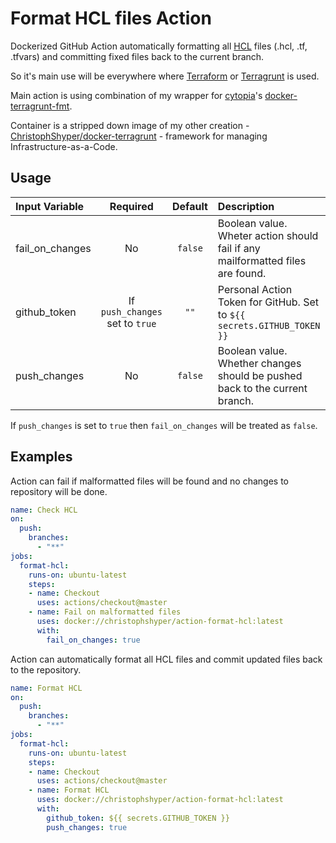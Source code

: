 # Format HCL files Action

Dockerized GitHub Action automatically formatting all [HCL](https://github.com/hashicorp/hcl) files (.hcl, .tf, .tfvars) and committing fixed files back to the current branch.

So it's main use will be everywhere where [Terraform](https://github.com/hashicorp/terraform) or [Terragrunt](https://github.com/gruntwork-io/terragrunt) is used.

Main action is using combination of my wrapper for [cytopia](https://github.com/cytopia)'s [docker-terragrunt-fmt](https://github.com/cytopia/docker-terragrunt-fmt/tree/3f8964bea0db043a05d4a8d622f94a07f109b5a7).

Container is a stripped down image of my other creation - [ChristophShyper/docker-terragrunt](https://github.com/ChristophShyper/docker-terragrunt) - framework for managing Infrastructure-as-a-Code.


## Usage

Input Variable | Required | Default |Description
:--- | :---: | :---: | :---
fail_on_changes | No | `false` | Boolean value. Wheter action should fail if any mailformatted files are found.
github_token | If `push_changes` set to `true` | `""` | Personal Action Token for GitHub. Set to `${{ secrets.GITHUB_TOKEN }}`
push_changes | No | `false` | Boolean value. Whether changes should be pushed back to the current branch.

If `push_changes` is set to `true` then `fail_on_changes` will be treated as `false`.

## Examples

Action can fail if malformatted files will be found and no changes to repository will be done.
```yaml
name: Check HCL
on:
  push:
    branches:
      - "**"
jobs:
  format-hcl:
    runs-on: ubuntu-latest
    steps:
    - name: Checkout
      uses: actions/checkout@master
    - name: Fail on malformatted files
      uses: docker://christophshyper/action-format-hcl:latest
      with:
        fail_on_changes: true
```

Action can automatically format all HCL files and commit updated files back to the repository.
```yaml
name: Format HCL
on:
  push:
    branches:
      - "**"
jobs:
  format-hcl:
    runs-on: ubuntu-latest
    steps:
    - name: Checkout
      uses: actions/checkout@master
    - name: Format HCL
      uses: docker://christophshyper/action-format-hcl:latest
      with:
        github_token: ${{ secrets.GITHUB_TOKEN }}
        push_changes: true
```
